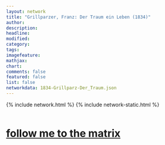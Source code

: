 ```yaml
---
layout: network
title: "Grillparzer, Franz: Der Traum ein Leben (1834)"
author:
description:
headline:
modified:
category:
tags: 
imagefeature: 
mathjax: 
chart: 
comments: false
featured: false
list: false
networkdata: 1834-Grillparz-Der_Traum.json
---
```

{% include network.html %}
{% include network-static.html %}
<div class="row">
  <div class="small-5 small-centered columns"><a href="/matrix358"><h1>follow me to the matrix</h1></a>
</div>
</div>
